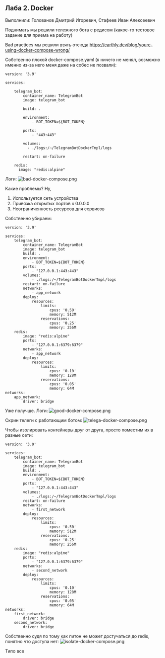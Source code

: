 ## Лаба 2. Docker

Выполнили: Голованов Дмитрий Игоревич, Стафеев Иван Алексеевич

Поднимать мы решили тележного бота с редисом (какое-то тестовое задание для приема на работу)

Bad practices мы решили взять отсюда https://earthly.dev/blog/youre-using-docker-compose-wrong/

Собственно плохой docker-compose.yaml (я ничего не менял, возможно именно из-за него меня даже на собес не позвали):

```
version: '3.9'

services:

    telegram_bot:
        container_name: TelegramBot
        image: telegram_bot

        build: .

        environment:
            - BOT_TOKEN=${BOT_TOKEN}

        ports:
            - "443:443"

        volumes:
          - ./logs:/~/TelegramBotDockerTmpl/logs

        restart: on-failure

    redis:
      image: "redis:alpine"
```
Логи: 
![bad-docker-compose.png](../img/bad-docker-compose.png)

Какие проблемы? Ну,
1. Используется сеть устройства
2. Привязка открытых портов к 0.0.0.0
3. Неограниченность ресурсов для сервисов

Собственно убираем:

```
version: '3.9'

services:
    telegram_bot:
        container_name: TelegramBot
        image: telegram_bot
        build: .
        environment:
            - BOT_TOKEN=${BOT_TOKEN}
        ports:
            - "127.0.0.1:443:443"
        volumes:
            - ./logs:/~/TelegramBotDockerTmpl/logs
        restart: on-failure
        networks:
            - app_network
        deploy:
            resources:
                limits:
                    cpus: '0.50'
                    memory: 512M
                reservations:
                    cpus: '0.25'
                    memory: 256M
    redis:
        image: "redis:alpine"
        ports:
            - "127.0.0.1:6379:6379"
        networks:
            - app_network
        deploy:
            resources:
                limits:
                    cpus: '0.10'
                    memory: 128M
                reservations:
                    cpus: '0.05'
                    memory: 64M
networks:
    app_network:
        driver: bridge
```
Уже получше. 
Логи: 
![good-docker-compose.png](../img/good-docker-compose.png)

Скрин телеги с работающим ботом:
![telega-docker-compose.png](../img/telega-docker-compose.png)

Чтобы изолировать контейнеры друг от друга, просто поместим их в разные сети:
```
version: '3.9'

services:
    telegram_bot:
        container_name: TelegramBot
        image: telegram_bot
        build: .
        environment:
            - BOT_TOKEN=${BOT_TOKEN}
        ports:
            - "127.0.0.1:443:443"
        volumes:
            - ./logs:/~/TelegramBotDockerTmpl/logs
        restart: on-failure
        networks:
            - first_network
        deploy:
            resources:
                limits:
                    cpus: '0.50'
                    memory: 512M
                reservations:
                    cpus: '0.25'
                    memory: 256M
    redis:
        image: "redis:alpine"
        ports:
            - "127.0.0.1:6379:6379"
        networks:
            - second_network
        deploy:
            resources:
                limits:
                    cpus: '0.10'
                    memory: 128M
                reservations:
                    cpus: '0.05'
                    memory: 64M
networks:
    first_network:
        driver: bridge
    second_network:
        driver: bridge
```
Собственно судя по тому как питон не может достучаться до redis, понятно что доступа нет:
![isolate-docker-compose.png](../img/isolate-docker-compose.png)

Типо все